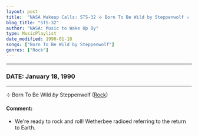 ```yaml
---
layout: post
title:  "NASA Wakeup Calls: STS-32 ⊹ Born To Be Wild by Steppenwolf ✫ January 18, 1990"
blog_title: "STS-32"
author: "NASA: Music to Wake Up By"
type: MusicPlaylist
date_modified: 1990-01-18
songs: ["Born To Be Wild by Steppenwolf"]
genres: ["Rock"]
---
```


----
### DATE: January 18, 1990
----
⊹ Born To Be Wild *by* Steppenwolf ([Rock](https://www.discogs.com/genre/Rock)) <a target="blank_" href="https://www.discogs.com/Steppenwolf-Born-To-Be-Wild/master/644596">
    <i class="fas fa-compact-disc"
       title="Discogs entry for this song"
       alt="Discogs entry for this song"
       style="font-size: 1.1em;"></i></a>
    

#### Comment:
* We're ready to rock and roll! Wetherbee radioed referring to the return to Earth.



<br/>
<center>
	<a target="_blank"
	   href="https://twitter.com/intent/tweet?hashtags=Space,NASA,Playlist,NASAWakeupCalls,SpaceProgram&text=🚀 {{ page.author}}, '{{ page.songs.first }}' {{ page.title }}, {{ page.date | date: '%B %d, %Y' }}, {{ site.url }}{{ page.url }}&via=nasawakeupcalls"><i class="fab fa-twitter" title="Tweet this page" alt="Tweet this page" style="font-size: 1.3em;"></i></a>
	&nbsp; 	<i class="fas fa-user-astronaut" style="font-size: 1.5em;"></i> &nbsp;
    <a id="custom_amazon_link"
       type="amzn" search="#"
       category="popular music">
    <i class="fab fa-amazon" style="font-size: 1.3em;"></i></a>
</center>

<!-- Randomly resolve an individual entry from a song array -->
<script src="/assets/javascript/seedrandom.min.js"></script>
<script>
  var wake_me_up = ["Born To Be Wild by Steppenwolf"];
  var prng = new Math.seedrandom();
  function randomSong() {
    song = wake_me_up[Math.floor(Math.random() * wake_me_up.length)];
    var amazon_link = document.getElementById("custom_amazon_link");
    amazon_link.setAttribute("search", song);
  }
  window.onload = randomSong();
</script>
